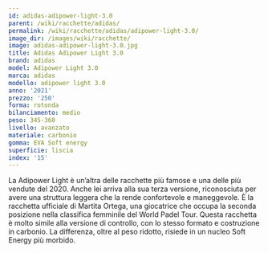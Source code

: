 ```yaml
---
id: adidas-adipower-light-3.0
parent: /wiki/racchette/adidas/
permalink: /wiki/racchette/adidas/adipower-light-3.0/
image_dir: /images/wiki/racchette/
image: adidas-adipower-light-3.0.jpg
title: Adidas Adipower Light 3.0
brand: adidas
model: Adipower Light 3.0
marca: adidas
modello: adipower light 3.0
anno: '2021'
prezzo: '250'
forma: rotonda
bilanciamento: medio
peso: 345-360
livello: avanzato
materiale: carbonio
gomma: EVA Soft energy
superficie: liscia
index: '15'
---
```

La Adipower Light è un’altra delle racchette più famose e una delle più vendute del 2020. Anche lei arriva alla sua terza versione, riconosciuta per avere una struttura leggera che la rende confortevole e maneggevole. È la racchetta ufficiale di Martita Ortega, una giocatrice che occupa la seconda posizione nella classifica femminile del World Padel Tour. Questa racchetta è molto simile alla versione di controllo, con lo stesso formato e costruzione in carbonio. La differenza, oltre al peso ridotto, risiede in un nucleo Soft Energy più morbido.